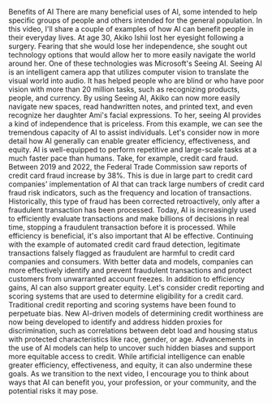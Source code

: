 Benefits of AI
There are many beneficial uses of AI, some intended to help specific groups of people and others intended for the general population. In this video, I'll share a couple of examples of how AI can benefit people in their everyday lives. At age 30, Akiko Ishii lost her eyesight following a surgery. Fearing that she would lose her independence, she sought out technology options that would allow her to more easily navigate the world around her. One of these technologies was Microsoft's Seeing AI. Seeing AI is an intelligent camera app that utilizes computer vision to translate the visual world into audio. It has helped people who are blind or who have poor vision with more than 20 million tasks, such as recognizing products, people, and currency. By using Seeing AI, Akiko can now more easily navigate new spaces, read handwritten notes, and printed text, and even recognize her daughter Ami's facial expressions. To her, seeing AI provides a kind of independence that is priceless. From this example, we can see the tremendous capacity of AI to assist individuals. Let's consider now in more detail how AI generally can enable greater efficiency, effectiveness, and equity. AI is well-equipped to perform repetitive and large-scale tasks at a much faster pace than humans. Take, for example, credit card fraud. Between 2019 and 2022, the Federal Trade Commission saw reports of credit card fraud increase by 38%. This is due in large part to credit card companies' implementation of AI that can track large numbers of credit card fraud risk indicators, such as the frequency and location of transactions. Historically, this type of fraud has been corrected retroactively, only after a fraudulent transaction has been processed. Today, AI is increasingly used to efficiently evaluate transactions and make billions of decisions in real time, stopping a fraudulent transaction before it is processed. While efficiency is beneficial, it's also important that AI be effective. Continuing with the example of automated credit card fraud detection, legitimate transactions falsely flagged as fraudulent are harmful to credit card companies and consumers. With better data and models, companies can more effectively identify and prevent fraudulent transactions and protect customers from unwarranted account freezes. In addition to efficiency gains, AI can also support greater equity. Let's consider credit reporting and scoring systems that are used to determine eligibility for a credit card. Traditional credit reporting and scoring systems have been found to perpetuate bias. New AI-driven models of determining credit worthiness are now being developed to identify and address hidden proxies for discrimination, such as correlations between debt load and housing status with protected characteristics like race, gender, or age. Advancements in the use of AI models can help to uncover such hidden biases and support more equitable access to credit. While artificial intelligence can enable greater efficiency, effectiveness, and equity, it can also undermine these goals. As we transition to the next video, I encourage you to think about ways that AI can benefit you, your profession, or your community, and the potential risks it may pose.